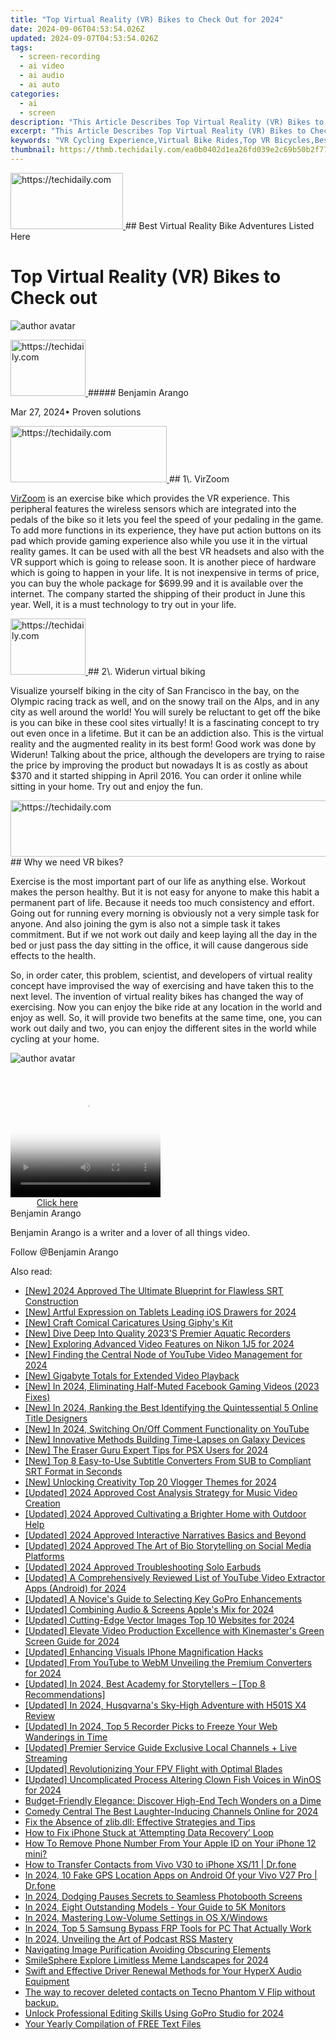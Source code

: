 ```yaml
---
title: "Top Virtual Reality (VR) Bikes to Check Out for 2024"
date: 2024-09-06T04:53:54.026Z
updated: 2024-09-07T04:53:54.026Z
tags: 
  - screen-recording
  - ai video
  - ai audio
  - ai auto
categories: 
  - ai
  - screen
description: "This Article Describes Top Virtual Reality (VR) Bikes to Check Out for 2024"
excerpt: "This Article Describes Top Virtual Reality (VR) Bikes to Check Out for 2024"
keywords: "VR Cycling Experience,Virtual Bike Rides,Top VR Bicycles,Best VR Bike Games,VR Motion Sports,Leading VR Bike Titles,Explore VR Biking World"
thumbnail: https://thmb.techidaily.com/ea0b0402d1ea26fd039e2c69b50b2f77be9bc5a66db4bea78463e158540cfbfa.jpg
---
```


<!-- affiliate ads begin -->
<a href="https://aligracehair.sjv.io/c/5597632/2115943/19272" target="_top" id="2115943">
  <img src="//a.impactradius-go.com/display-ad/19272-2115943" border="0" alt="https://techidaily.com" width="180" height="90"/>
</a>
<img height="0" width="0" src="https://aligracehair.sjv.io/i/5597632/2115943/19272" style="position:absolute;visibility:hidden;" border="0" />
<!-- affiliate ads end -->
## Best Virtual Reality Bike Adventures Listed Here

# Top Virtual Reality (VR) Bikes to Check out

![author avatar](https://images.wondershare.com/filmora/article-images/benjamin-arango-author.jpg)

<!-- affiliate ads begin -->
<a href="https://aligracehair.sjv.io/c/5597632/2115908/19272" target="_top" id="2115908">
  <img src="//a.impactradius-go.com/display-ad/19272-2115908" border="0" alt="https://techidaily.com" width="120" height="90"/>
</a>
<img height="0" width="0" src="https://aligracehair.sjv.io/i/5597632/2115908/19272" style="position:absolute;visibility:hidden;" border="0" />
<!-- affiliate ads end -->
##### Benjamin Arango

 Mar 27, 2024• Proven solutions

<!-- affiliate ads begin -->
<a href="https://aligracehair.sjv.io/c/5597632/2115944/19272" target="_top" id="2115944">
  <img src="//a.impactradius-go.com/display-ad/19272-2115944" border="0" alt="https://techidaily.com" width="250" height="90"/>
</a>
<img height="0" width="0" src="https://aligracehair.sjv.io/i/5597632/2115944/19272" style="position:absolute;visibility:hidden;" border="0" />
<!-- affiliate ads end -->
## 1\. VirZoom

[VirZoom](https://virzoom.com/) is an exercise bike which provides the VR experience. This peripheral features the wireless sensors which are integrated into the pedals of the bike so it lets you feel the speed of your pedaling in the game. To add more functions in its experience, they have put action buttons on its pad which provide gaming experience also while you use it in the virtual reality games. It can be used with all the best VR headsets and also with the VR support which is going to release soon. It is another piece of hardware which is going to happen in your life. It is not inexpensive in terms of price, you can buy the whole package for $699.99 and it is available over the internet. The company started the shipping of their product in June this year. Well, it is a must technology to try out in your life.

<!-- affiliate ads begin -->
<a href="https://25home.pxf.io/c/5597632/2123466/16836" target="_top" id="2123466">
  <img src="//a.impactradius-go.com/display-ad/16836-2123466" border="0" alt="https://techidaily.com" width="120" height="90"/>
</a>
<img height="0" width="0" src="https://25home.pxf.io/i/5597632/2123466/16836" style="position:absolute;visibility:hidden;" border="0" />
<!-- affiliate ads end -->
## 2\. Widerun virtual biking

Visualize yourself biking in the city of San Francisco in the bay, on the Olympic racing track as well, and on the snowy trail on the Alps, and in any city as well around the world! You will surely be reluctant to get off the bike is you can bike in these cool sites virtually! It is a fascinating concept to try out even once in a lifetime. But it can be an addiction also. This is the virtual reality and the augmented reality in its best form! Good work was done by Widerun! Talking about the price, although the developers are trying to raise the price by improving the product but nowadays It is as costly as about $370 and it started shipping in April 2016\. You can order it online while sitting in your home. Try out and enjoy the fun.

<!-- affiliate ads begin -->
<a href="https://appsumo.8odi.net/c/5597632/2128842/7443" target="_top" id="2128842">
  <img src="//a.impactradius-go.com/display-ad/7443-2128842" border="0" alt="https://techidaily.com" width="600" height="90"/>
</a>
<img height="0" width="0" src="https://appsumo.8odi.net/i/5597632/2128842/7443" style="position:absolute;visibility:hidden;" border="0" />
<!-- affiliate ads end -->
## Why we need VR bikes?

Exercise is the most important part of our life as anything else. Workout makes the person healthy. But it is not easy for anyone to make this habit a permanent part of life. Because it needs too much consistency and effort. Going out for running every morning is obviously not a very simple task for anyone. And also joining the gym is also not a simple task it takes commitment. But if we not work out daily and keep laying all the day in the bed or just pass the day sitting in the office, it will cause dangerous side effects to the health.

So, in order cater, this problem, scientist, and developers of virtual reality concept have improvised the way of exercising and have taken this to the next level. The invention of virtual reality bikes has changed the way of exercising. Now you can enjoy the bike ride at any location in the world and enjoy as well. So, it will provide two benefits at the same time, one, you can work out daily and two, you can enjoy the different sites in the world while cycling at your home.

![author avatar](https://images.wondershare.com/filmora/article-images/benjamin-arango-author.jpg)

<!-- affiliate ads begin -->
<span id="1912746">
					<video width="240" height="200" style="cursor:pointer"
           poster="//a.impactradius-go.com/display-clicktoplayimage/1912746.png"
           onclick="if(!this.playClicked){this.play();this.setAttribute('controls',true);this.playClicked=true;}">
	   <source src="//a.impactradius-go.com/display-ad/20231-1912746">
	   <img src="//a.impactradius-go.com/display-clicktoplayimage/1912746.png" style="border: none; height: 100%; width: 100%; object-fit: contain">
	</video>
	<div style="width:150px;text-align:center"><a href="javascript:window.open(decodeURIComponent('https%3A%2F%2Fmindmanager.sjv.io%2Fc%2F5597632%2F1912746%2F20231'), '_blank');void(0);">Click here</a></div>
</span>
<img height="0" width="0" src="https://imp.pxf.io/i/5597632/1912746/20231" style="position:absolute;visibility:hidden;" border="0" />
<!-- affiliate ads end -->
Benjamin Arango

Benjamin Arango is a writer and a lover of all things video.

Follow @Benjamin Arango


<ins class="adsbygoogle"
     style="display:block"
     data-ad-format="autorelaxed"
     data-ad-client="ca-pub-7571918770474297"
     data-ad-slot="1223367746"></ins>



<ins class="adsbygoogle"
     style="display:block"
     data-ad-client="ca-pub-7571918770474297"
     data-ad-slot="8358498916"
     data-ad-format="auto"
     data-full-width-responsive="true"></ins>






<span class="atpl-alsoreadstyle">Also read:</span>
<div><ul>
<li><a href="https://fox-access.techidaily.com/new-2024-approved-the-ultimate-blueprint-for-flawless-srt-construction/"><u>[New] 2024 Approved The Ultimate Blueprint for Flawless SRT Construction</u></a></li>
<li><a href="https://fox-access.techidaily.com/new-artful-expression-on-tablets-leading-ios-drawers-for-2024/"><u>[New] Artful Expression on Tablets Leading iOS Drawers for 2024</u></a></li>
<li><a href="https://extra-hints.techidaily.com/new-craft-comical-caricatures-using-giphys-kit/"><u>[New] Craft Comical Caricatures Using Giphy's Kit</u></a></li>
<li><a href="https://fox-access.techidaily.com/new-dive-deep-into-quality-2023s-premier-aquatic-recorders/"><u>[New] Dive Deep Into Quality 2023'S Premier Aquatic Recorders</u></a></li>
<li><a href="https://fox-access.techidaily.com/new-exploring-advanced-video-features-on-nikon-1j5-for-2024/"><u>[New] Exploring Advanced Video Features on Nikon 1J5 for 2024</u></a></li>
<li><a href="https://eaxpv-info.techidaily.com/new-finding-the-central-node-of-youtube-video-management-for-2024/"><u>[New] Finding the Central Node of YouTube Video Management for 2024</u></a></li>
<li><a href="https://fox-access.techidaily.com/new-gigabyte-totals-for-extended-video-playback/"><u>[New] Gigabyte Totals for Extended Video Playback</u></a></li>
<li><a href="https://facebook-videos.techidaily.com/new-in-2024-eliminating-half-muted-facebook-gaming-videos-2023-fixes/"><u>[New] In 2024, Eliminating Half-Muted Facebook Gaming Videos (2023 Fixes)</u></a></li>
<li><a href="https://fox-access.techidaily.com/new-in-2024-ranking-the-best-identifying-the-quintessential-5-online-title-designers/"><u>[New] In 2024, Ranking the Best Identifying the Quintessential 5 Online Title Designers</u></a></li>
<li><a href="https://youtube-blog.techidaily.com/n-2024-switching-onoff-comment-functionality-on-youtube/"><u>[New] In 2024, Switching On/Off Comment Functionality on YouTube</u></a></li>
<li><a href="https://fox-access.techidaily.com/new-innovative-methods-building-time-lapses-on-galaxy-devices/"><u>[New] Innovative Methods Building Time-Lapses on Galaxy Devices</u></a></li>
<li><a href="https://fox-access.techidaily.com/new-the-eraser-guru-expert-tips-for-psx-users-for-2024/"><u>[New] The Eraser Guru Expert Tips for PSX Users for 2024</u></a></li>
<li><a href="https://fox-access.techidaily.com/new-top-8-easy-to-use-subtitle-converters-from-sub-to-compliant-srt-format-in-seconds/"><u>[New] Top 8 Easy-to-Use Subtitle Converters From SUB to Compliant SRT Format in Seconds</u></a></li>
<li><a href="https://fox-access.techidaily.com/new-unlocking-creativity-top-20-vlogger-themes-for-2024/"><u>[New] Unlocking Creativity Top 20 Vlogger Themes for 2024</u></a></li>
<li><a href="https://fox-access.techidaily.com/updated-2024-approved-cost-analysis-strategy-for-music-video-creation/"><u>[Updated] 2024 Approved Cost Analysis Strategy for Music Video Creation</u></a></li>
<li><a href="https://fox-access.techidaily.com/updated-2024-approved-cultivating-a-brighter-home-with-outdoor-help/"><u>[Updated] 2024 Approved Cultivating a Brighter Home with Outdoor Help</u></a></li>
<li><a href="https://fox-access.techidaily.com/updated-2024-approved-interactive-narratives-basics-and-beyond/"><u>[Updated] 2024 Approved Interactive Narratives Basics and Beyond</u></a></li>
<li><a href="https://facebook-video-recording.techidaily.com/updated-2024-approved-the-art-of-bio-storytelling-on-social-media-platforms/"><u>[Updated] 2024 Approved The Art of Bio Storytelling on Social Media Platforms</u></a></li>
<li><a href="https://fox-access.techidaily.com/updated-2024-approved-troubleshooting-solo-earbuds/"><u>[Updated] 2024 Approved Troubleshooting Solo Earbuds</u></a></li>
<li><a href="https://facebook-record-videos.techidaily.com/updated-a-comprehensively-reviewed-list-of-youtube-video-extractor-apps-android-for-2024/"><u>[Updated] A Comprehensively Reviewed List of YouTube Video Extractor Apps (Android) for 2024</u></a></li>
<li><a href="https://fox-access.techidaily.com/updated-a-novices-guide-to-selecting-key-gopro-enhancements/"><u>[Updated] A Novice's Guide to Selecting Key GoPro Enhancements</u></a></li>
<li><a href="https://fox-access.techidaily.com/updated-combining-audio-and-screens-apples-mix-for-2024/"><u>[Updated] Combining Audio & Screens Apple's Mix for 2024</u></a></li>
<li><a href="https://fox-access.techidaily.com/updated-cutting-edge-vector-images-top-10-websites-for-2024/"><u>[Updated] Cutting-Edge Vector Images Top 10 Websites for 2024</u></a></li>
<li><a href="https://fox-access.techidaily.com/updated-elevate-video-production-excellence-with-kinemasters-green-screen-guide-for-2024/"><u>[Updated] Elevate Video Production Excellence with Kinemaster's Green Screen Guide for 2024</u></a></li>
<li><a href="https://fox-access.techidaily.com/updated-enhancing-visuals-iphone-magnification-hacks/"><u>[Updated] Enhancing Visuals IPhone Magnification Hacks</u></a></li>
<li><a href="https://eaxpv-info.techidaily.com/updated-from-youtube-to-webm-unveiling-the-premium-converters-for-2024/"><u>[Updated] From YouTube to WebM Unveiling the Premium Converters for 2024</u></a></li>
<li><a href="https://fox-access.techidaily.com/updated-in-2024-best-academy-for-storytellers-top-8-recommendations/"><u>[Updated] In 2024, Best Academy for Storytellers – [Top 8 Recommendations]</u></a></li>
<li><a href="https://fox-access.techidaily.com/updated-in-2024-husqvarnas-sky-high-adventure-with-h501s-x4-review/"><u>[Updated] In 2024, Husqvarna's Sky-High Adventure with H501S X4 Review</u></a></li>
<li><a href="https://screen-video-capture.techidaily.com/updated-in-2024-top-5-recorder-picks-to-freeze-your-web-wanderings-in-time/"><u>[Updated] In 2024, Top 5 Recorder Picks to Freeze Your Web Wanderings in Time</u></a></li>
<li><a href="https://fox-access.techidaily.com/updated-premier-service-guide-exclusive-local-channels-plus-live-streaming/"><u>[Updated] Premier Service Guide Exclusive Local Channels + Live Streaming</u></a></li>
<li><a href="https://fox-access.techidaily.com/updated-revolutionizing-your-fpv-flight-with-optimal-blades/"><u>[Updated] Revolutionizing Your FPV Flight with Optimal Blades</u></a></li>
<li><a href="https://fox-access.techidaily.com/updated-uncomplicated-process-altering-clown-fish-voices-in-winos-for-2024/"><u>[Updated] Uncomplicated Process Altering Clown Fish Voices in WinOS for 2024</u></a></li>
<li><a href="https://technical-tips.techidaily.com/budget-friendly-elegance-discover-high-end-tech-wonders-on-a-dime/"><u>Budget-Friendly Elegance: Discover High-End Tech Wonders on a Dime</u></a></li>
<li><a href="https://youtube-webster.techidaily.com/y-central-the-best-laughter-inducing-channels-online-for-2024/"><u>Comedy Central The Best Laughter-Inducing Channels Online for 2024</u></a></li>
<li><a href="https://techtrends.techidaily.com/fix-the-absence-of-zlibdll-effective-strategies-and-tips/"><u>Fix the Absence of zlib.dll: Effective Strategies and Tips</u></a></li>
<li><a href="https://data-safeguard.techidaily.com/how-to-fix-iphone-stuck-at-attempting-data-recovery-loop/"><u>How to Fix iPhone Stuck at ‘Attempting Data Recovery’ Loop</u></a></li>
<li><a href="https://apple-account.techidaily.com/how-to-remove-phone-number-from-your-apple-id-on-your-iphone-12-mini-by-drfone-ios/"><u>How To Remove Phone Number From Your Apple ID on Your iPhone 12 mini?</u></a></li>
<li><a href="https://blog-min.techidaily.com/how-to-transfer-contacts-from-vivo-v30-to-iphone-xs11-drfone-by-drfone-transfer-from-android-transfer-from-android/"><u>How to Transfer Contacts from Vivo V30 to iPhone XS/11 | Dr.fone</u></a></li>
<li><a href="https://android-location.techidaily.com/in-2024-10-fake-gps-location-apps-on-android-of-your-vivo-v27-pro-drfone-by-drfone-virtual/"><u>In 2024, 10 Fake GPS Location Apps on Android Of your Vivo V27 Pro | Dr.fone</u></a></li>
<li><a href="https://fox-access.techidaily.com/in-2024-dodging-pauses-secrets-to-seamless-photobooth-screens/"><u>In 2024, Dodging Pauses Secrets to Seamless Photobooth Screens</u></a></li>
<li><a href="https://fox-access.techidaily.com/in-2024-eight-outstanding-models-your-guide-to-5k-monitors/"><u>In 2024, Eight Outstanding Models - Your Guide to 5K Monitors</u></a></li>
<li><a href="https://fox-access.techidaily.com/in-2024-mastering-low-volume-settings-in-os-xwindows/"><u>In 2024, Mastering Low-Volume Settings in OS X/Windows</u></a></li>
<li><a href="https://android-frp.techidaily.com/in-2024-top-5-samsung-bypass-frp-tools-for-pc-that-actually-work-by-drfone-android/"><u>In 2024, Top 5 Samsung Bypass FRP Tools for PC That Actually Work</u></a></li>
<li><a href="https://fox-access.techidaily.com/in-2024-unveiling-the-art-of-podcast-rss-mastery/"><u>In 2024, Unveiling the Art of Podcast RSS Mastery</u></a></li>
<li><a href="https://fox-access.techidaily.com/navigating-image-purification-avoiding-obscuring-elements/"><u>Navigating Image Purification Avoiding Obscuring Elements</u></a></li>
<li><a href="https://fox-access.techidaily.com/smilesphere-explore-limitless-meme-landscapes-for-2024/"><u>SmileSphere Explore Limitless Meme Landscapes for 2024</u></a></li>
<li><a href="https://driver-install.techidaily.com/swift-and-effective-driver-renewal-methods-for-your-hyperx-audio-equipment/"><u>Swift and Effective Driver Renewal Methods for Your HyperX Audio Equipment</u></a></li>
<li><a href="https://techidaily.com/the-way-to-recover-deleted-contacts-on-tecno-phantom-v-flip-without-backup-by-fonelab-android-recover-contacts/"><u>The way to recover deleted contacts on Tecno Phantom V Flip without backup.</u></a></li>
<li><a href="https://fox-access.techidaily.com/unlock-professional-editing-skills-using-gopro-studio-for-2024/"><u>Unlock Professional Editing Skills Using GoPro Studio for 2024</u></a></li>
<li><a href="https://extra-lessons.techidaily.com/your-yearly-compilation-of-free-text-files/"><u>Your Yearly Compilation of FREE Text Files</u></a></li>
</ul></div>
